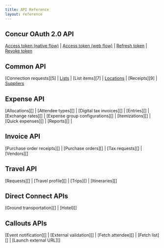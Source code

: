 ```yaml
---
title: API Reference
layout: reference
---
```


## Concur OAuth 2.0 API
[Access token (native flow)][1] | 
[Access token (web flow)][2] | 
[Refresh token][3] | 
[Revoke token][4]

## Common API
[Connection requests][5] | 
[Lists][6] | 
[List items][7] | 
[Locations][8] | 
[Receipts][9] | 
[Suppliers][10]

## Expense API
[Allocations][] | 
[Attendee types][] | 
[Digital tax invoices][] | 
[Entries][] | 
[Exchange rates][] | 
[Expense group configurations][]  | 
[Itemizations][] | 
[Quick expenses][] | 
[Reports][] | 

## Invoice API
[Purchase order receipts][]  | 
[Purchase orders][] | 
[Tax requests][] | 
[Vendors][]

## Travel API
[Requests][] | 
[Travel profile][] | 
[Trips][] | 
[Itineraries][]

## Direct Connect APIs
[Ground transportation][] | 
[Hotel][]

## Callouts APIs
[Event notification][] | 
[External validation][] | 
[Fetch attendee][] | 
[Fetch list][] | 
[Launch external URL][]


[1]: http://concur.github.io/developer.concur.com/api-reference/oauth-20/native-flow
[2]: api-reference/oauth-20/web-flow.markdown
[3]: api-reference/oauth-20/web-flow
[4]:
[5]:
[6]:
[7]:
[8]:
[9]:
[10]:
[11]:
[12]:
[13]:
[14]:
[]:






